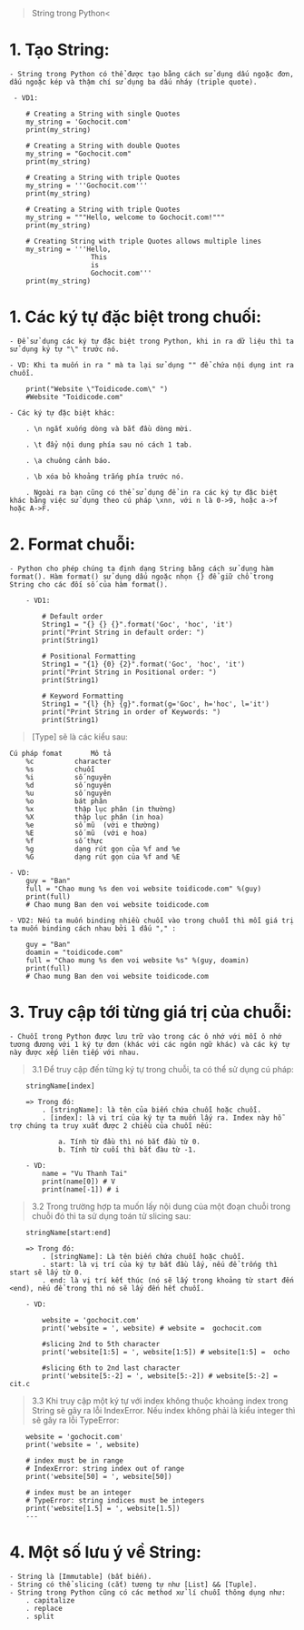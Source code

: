 > String trong Python<

# 1. Tạo String:

    - String trong Python có thể được tạo bằng cách sử dụng dấu ngoặc đơn, dấu ngoặc kép và thậm chí sử dụng ba dấu nháy (triple quote).

     - VD1:

        # Creating a String with single Quotes
        my_string = 'Gochocit.com'
        print(my_string)

        # Creating a String with double Quotes
        my_string = "Gochocit.com"
        print(my_string)

        # Creating a String with triple Quotes
        my_string = '''Gochocit.com'''
        print(my_string)

        # Creating a String with triple Quotes
        my_string = """Hello, welcome to Gochocit.com!"""
        print(my_string)

        # Creating String with triple Quotes allows multiple lines
        my_string = '''Hello,
                        This
                        is
                        Gochocit.com'''
        print(my_string)

# 1. Các ký tự đặc biệt trong chuối:

    - Để sử dụng các ký tự đặc biệt trong Python, khi in ra dữ liệu thì ta sử dụng ký tự "\" trước nó.

    - VD: Khi ta muốn in ra " mà ta lại sử dụng "" để chứa nội dụng int ra chuỗi.

        print("Website \"Toidicode.com\" ")
        #Website "Toidicode.com"

    - Các ký tự đặc biệt khác:

        . \n ngắt xuống dòng và bắt đầu dòng mời.

        . \t đẩy nội dung phía sau nó cách 1 tab.

        . \a chuông cảnh báo.

        . \b xóa bỏ khoảng trắng phía trước nó.

        . Ngoài ra bạn cũng có thể sử dụng để in ra các ký tự đặc biệt khác bằng việc sử dụng theo cú pháp \xnn, với n là 0->9, hoặc a->f hoặc A->F.

# 2. Format chuỗi:

    - Python cho phép chúng ta định dạng String bằng cách sử dụng hàm format(). Hàm format() sử dụng dấu ngoặc nhọn {} để giữ chổ trong String cho các đối số của hàm format().

        - VD1:

            # Default order
            String1 = "{} {} {}".format('Goc', 'hoc', 'it')
            print("Print String in default order: ")
            print(String1)

            # Positional Formatting
            String1 = "{1} {0} {2}".format('Goc', 'hoc', 'it')
            print("Print String in Positional order: ")
            print(String1)

            # Keyword Formatting
            String1 = "{l} {h} {g}".format(g='Goc', h='hoc', l='it')
            print("Print String in order of Keywords: ")
            print(String1)

> [Type] sẽ là các kiểu sau:

    Cú pháp fomat	    Mô tả
        %c	        character
        %s	        chuỗi
        %i	        số nguyên
        %d	        số nguyên
        %u	        số nguyên
        %o	        bát phân
        %x	        thập lục phân (in thường)
        %X	        thập lục phân (in hoa)
        %e	        số mũ  (với e thường)
        %E	        số mũ  (với e hoa)
        %f	        số thực
        %g	        dạng rút gọn của %f and %e
        %G	        dạng rút gọn của %f and %E

    - VD:
        guy = "Ban"
        full = "Chao mung %s den voi website toidicode.com" %(guy)
        print(full)
        # Chao mung Ban den voi website toidicode.com

    - VD2: Nếu ta muốn binding nhiều chuỗi vào trong chuỗi thì mỗi giá trị ta muốn binding cách nhau bởi 1 dấu "," :

        guy = "Ban"
        doamin = "toidicode.com"
        full = "Chao mung %s den voi website %s" %(guy, doamin)
        print(full)
        # Chao mung Ban den voi website toidicode.com

# 3. Truy cập tới từng giá trị của chuỗi:

    - Chuỗi trong Python được lưu trữ vào trong các ô nhớ với mỗi ô nhớ tương đương với 1 ký tự đơn (khác với các ngôn ngữ khác) và các ký tự này được xếp liên tiếp với nhau.

> 3.1 Để truy cập đến từng ký tự trong chuỗi, ta có thể sử dụng cú pháp:

        stringName[index]

        => Trong đó:
            . [stringName]: là tên của biến chứa chuỗi hoặc chuỗi.
            . [index]: là vị trí của ký tự ta muốn lấy ra. Index này hỗ trợ chúng ta truy xuất được 2 chiều của chuỗi nếu:

                a. Tính từ đầu thì nó bắt đầu từ 0.
                b. Tính từ cuối thì bắt đàu từ -1.

        - VD:
            name = "Vu Thanh Tai"
            print(name[0]) # V
            print(name[-1]) # i

> 3.2 Trong trường hợp ta muốn lấy nội dung của một đoạn chuỗi trong chuỗi đó thì ta sử dụng toán tử slicing sau:

        stringName[start:end]

        => Trong đó:
            . [stringName]: Là tên biến chứa chuỗi hoặc chuỗi.
            . start: là vị trí của ký tự bắt đầu lấy, nếu để trống thì start sẽ lấy từ 0.
            . end: là vị trí kết thúc (nó sẽ lấy trong khoảng từ start đến <end), nếu để trong thì nó sẽ lấy đến hết chuỗi.

        - VD:

            website = 'gochocit.com'
            print('website = ', website) # website =  gochocit.com

            #slicing 2nd to 5th character
            print('website[1:5] = ', website[1:5]) # website[1:5] =  ocho

            #slicing 6th to 2nd last character
            print('website[5:-2] = ', website[5:-2]) # website[5:-2] =  cit.c

> 3.3 Khi truy cập một ký tự với index không thuộc khoảng index trong String sẽ gây ra lỗi IndexError. Nếu index không phải là kiểu integer thì sẽ gây ra lỗi TypeError:

        website = 'gochocit.com'
        print('website = ', website)

        # index must be in range
        # IndexError: string index out of range
        print('website[50] = ', website[50])

        # index must be an integer
        # TypeError: string indices must be integers
        print('website[1.5] = ', website[1.5])
        ---

# 4. Một số lưu ý về String:

    - String là [Immutable] (bất biến).
    - String có thể slicing (cắt) tương tự như [List] && [Tuple].
    - String trong Python cũng có các method xử lí chuỗi thông dụng như:
        . capitalize
        . replace
        . split
